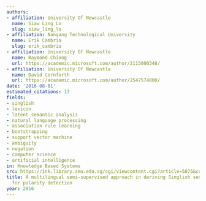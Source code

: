 ```yaml
---
authors:
- affiliation: University Of Newcastle
  name: Siaw Ling Lo
  slug: siaw_ling_lo
- affiliation: Nanyang Technological University
  name: Erik Cambria
  slug: erik_cambria
- affiliation: University Of Newcastle
  name: Raymond Chiong
  url: https://academic.microsoft.com/author/2115000348/
- affiliation: University Of Newcastle
  name: David Cornforth
  url: https://academic.microsoft.com/author/2547574800/
date: '2016-08-01'
estimated_citations: 13
fields:
- singlish
- lexicon
- latent semantic analysis
- natural language processing
- association rule learning
- bootstrapping
- support vector machine
- ambiguity
- negation
- computer science
- artificial intelligence
in: Knowledge Based Systems
src: https://ink.library.smu.edu.sg/cgi/viewcontent.cgi?article=5875&context=sis_research
title: A multilingual semi-supervised approach in deriving Singlish sentic patterns
  for polarity detection
year: 2016
---
```

